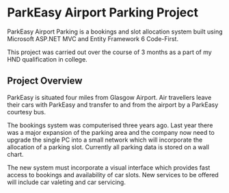 # ParkEasy Airport Parking Project
ParkEasy Airport Parking is a bookings and slot allocation system built using Microsoft ASP.NET MVC and Entity Framework 6 Code-First.

This project was carried out over the course of 3 months as a part of my HND qualification in college.

## Project Overview
ParkEasy is situated four miles from Glasgow Airport. Air travellers leave their cars with ParkEasy and transfer to and from the airport by a ParkEasy courtesy bus.

The bookings system was computerised three years ago. Last year there was a major expansion of the parking area and the company now need to upgrade the single PC into a small network which will incorporate the allocation of a parking slot. Currently all parking data is stored on a wall chart.

The new system must incorporate a visual interface which provides fast access to bookings and availability of car slots. New services to be offered will include car valeting and car servicing.
